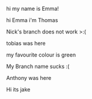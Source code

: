 hi my name is Emma!

hi Emma i'm Thomas

Nick's branch does not work >:(

tobias was here



my favourite colour is green


My Branch name sucks :(

Anthony was here

Hi its jake
